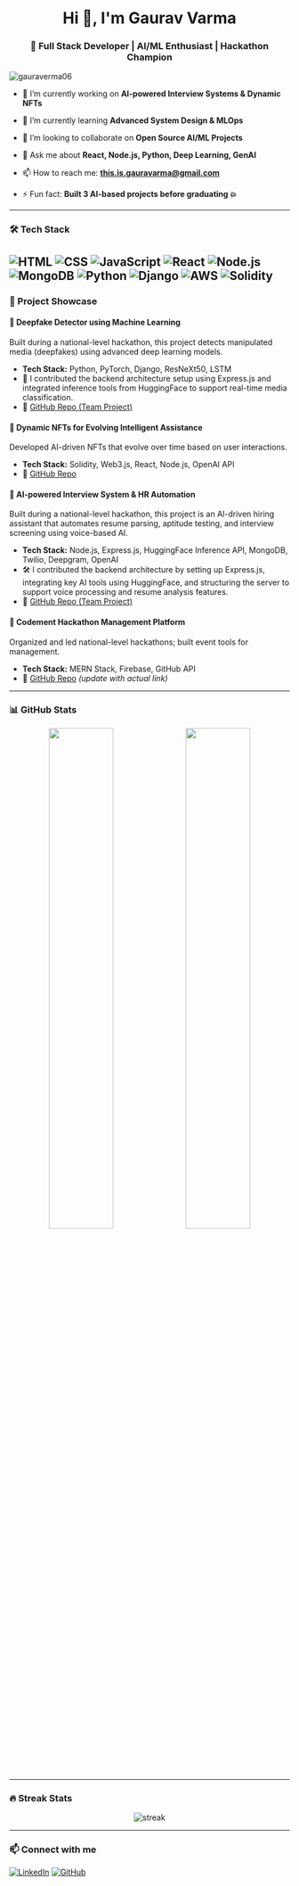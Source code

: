 <h1 align="center">Hi 👋, I'm Gaurav Varma</h1>
<h3 align="center">🚀 Full Stack Developer | AI/ML Enthusiast | Hackathon Champion</h3>

<p align="left"> <img src="https://komarev.com/ghpvc/?username=gauraverma06&label=Profile%20views&color=0e75b6&style=flat" alt="gauraverma06" /> </p>

- 🔭 I’m currently working on **AI-powered Interview Systems & Dynamic NFTs**

- 🌱 I’m currently learning **Advanced System Design & MLOps**

- 👯 I’m looking to collaborate on **Open Source AI/ML Projects**

- 💬 Ask me about **React, Node.js, Python, Deep Learning, GenAI**

- 📫 How to reach me: **this.is.gauravarma@gmail.com**

- ⚡ Fun fact: **Built 3 AI-based projects before graduating 💥**

---

### 🛠️ Tech Stack
![HTML](https://img.shields.io/badge/-HTML5-333333?style=flat&logo=html5)
![CSS](https://img.shields.io/badge/-CSS3-333333?style=flat&logo=css3)
![JavaScript](https://img.shields.io/badge/-JavaScript-333333?style=flat&logo=javascript)
![React](https://img.shields.io/badge/-React-333333?style=flat&logo=react)
![Node.js](https://img.shields.io/badge/-Node.js-333333?style=flat&logo=node.js)
![MongoDB](https://img.shields.io/badge/-MongoDB-333333?style=flat&logo=mongodb)
![Python](https://img.shields.io/badge/-Python-333333?style=flat&logo=python)
![Django](https://img.shields.io/badge/-Django-333333?style=flat&logo=django)
![AWS](https://img.shields.io/badge/-AWS-333333?style=flat&logo=amazonaws)
![Solidity](https://img.shields.io/badge/-Solidity-333333?style=flat&logo=solidity)
---

### 🚀 Project Showcase

#### 🧠 Deepfake Detector using Machine Learning  
Built during a national-level hackathon, this project detects manipulated media (deepfakes) using advanced deep learning models.  
- **Tech Stack:** Python, PyTorch, Django, ResNeXt50, LSTM  
- 🧩 I contributed the backend architecture setup using Express.js and integrated inference tools from HuggingFace to support real-time media classification.  
- 🔗 [GitHub Repo (Team Project)](https://github.com/P-Potdar/WINGS-HACKATHON-Codement)

#### 🧬 Dynamic NFTs for Evolving Intelligent Assistance
Developed AI-driven NFTs that evolve over time based on user interactions.
- **Tech Stack:** Solidity, Web3.js, React, Node.js, OpenAI API
- 🔗 [GitHub Repo](https://github.com/Gauraverma06/Dynamic-NFT-AI) 

#### 🤖 AI-powered Interview System & HR Automation  
Built during a national-level hackathon, this project is an AI-driven hiring assistant that automates resume parsing, aptitude testing, and interview screening using voice-based AI.  
- **Tech Stack:** Node.js, Express.js, HuggingFace Inference API, MongoDB, Twilio, Deepgram, OpenAI  
- 🛠️ I contributed the backend architecture by setting up Express.js, integrating key AI tools using HuggingFace, and structuring the server to support voice processing and resume analysis features.  
- 🔗 [GitHub Repo (Team Project)](https://github.com/P-Potdar/WINGS-HACKATHON-Codement)

#### 🧩 Codement Hackathon Management Platform
Organized and led national-level hackathons; built event tools for management.
- **Tech Stack:** MERN Stack, Firebase, GitHub API
- 🔗 [GitHub Repo](https://github.com/Gauraverma06/Codement-Platform) *(update with actual link)*


---

### 📊 GitHub Stats

<p align="center">
  <img src="https://github-readme-stats.vercel.app/api?username=Gauraverma06&show_icons=true&theme=radical" width="48%" />
  <img src="https://github-readme-stats.vercel.app/api/top-langs/?username=Gauraverma06&layout=compact&theme=radical" width="48%" />
</p>

---

### 🔥 Streak Stats

<p align="center">
  <img src="https://github-readme-streak-stats.herokuapp.com/?user=Gauraverma06&theme=radical" alt="streak" />
</p>

---

### 📫 Connect with me
[![LinkedIn](https://img.shields.io/badge/-Gaurav%20Varma-blue?style=flat&logo=Linkedin&logoColor=white)](https://www.linkedin.com/in/gaurav-r-varma/)
[![GitHub](https://img.shields.io/badge/-@Gauraverma06-181717?style=flat&logo=github)](https://github.com/Gauraverma06)
